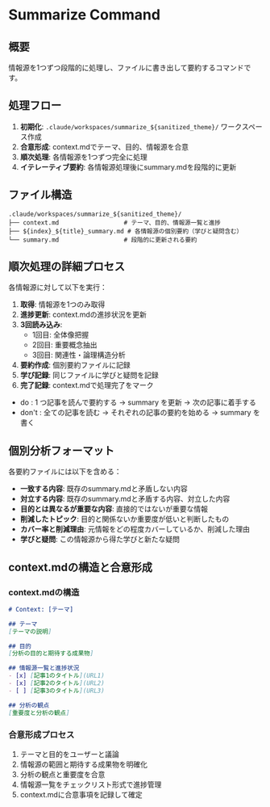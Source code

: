 # Summarize Command

## 概要
情報源を1つずつ段階的に処理し、ファイルに書き出して要約するコマンドです。

## 処理フロー
1. **初期化**: `.claude/workspaces/summarize_${sanitized_theme}/` ワークスペース作成
2. **合意形成**: context.mdでテーマ、目的、情報源を合意
3. **順次処理**: 各情報源を1つずつ完全に処理
4. **イテレーティブ要約**: 各情報源処理後にsummary.mdを段階的に更新

## ファイル構造
```
.claude/workspaces/summarize_${sanitized_theme}/
├── context.md                  # テーマ、目的、情報源一覧と進捗
├── ${index}_${title}_summary.md # 各情報源の個別要約（学びと疑問含む）
└── summary.md                  # 段階的に更新される要約
```

## 順次処理の詳細プロセス
各情報源に対して以下を実行：

1. **取得**: 情報源を1つのみ取得
2. **進捗更新**: context.mdの進捗状況を更新
3. **3回読み込み**:
   - 1回目: 全体像把握
   - 2回目: 重要概念抽出
   - 3回目: 関連性・論理構造分析
4. **要約作成**: 個別要約ファイルに記録
5. **学び記録**: 同じファイルに学びと疑問を記録
6. **完了記録**: context.mdで処理完了をマーク

- do : 1 つ記事を読んで要約する -> summary を更新 -> 次の記事に着手する
- don't : 全ての記事を読む -> それぞれの記事の要約を始める -> summary を書く

## 個別分析フォーマット
各要約ファイルには以下を含める：
- **一致する内容**: 既存のsummary.mdと矛盾しない内容
- **対立する内容**: 既存のsummary.mdと矛盾する内容、対立した内容
- **目的とは異なるが重要な内容**: 直接的ではないが重要な情報
- **削減したトピック**: 目的と関係ないか重要度が低いと判断したもの
- **カバー率と削減理由**: 元情報をどの程度カバーしているか、削減した理由
- **学びと疑問**: この情報源から得た学びと新たな疑問

## context.mdの構造と合意形成

### context.mdの構造
```markdown
# Context: [テーマ]

## テーマ
[テーマの説明]

## 目的
[分析の目的と期待する成果物]

## 情報源一覧と進捗状況
- [x] [記事1のタイトル](URL1)
- [x] [記事2のタイトル](URL2)
- [ ] [記事3のタイトル](URL3)

## 分析の観点
[重要度と分析の観点]
```

### 合意形成プロセス
1. テーマと目的をユーザーと議論
2. 情報源の範囲と期待する成果物を明確化
3. 分析の観点と重要度を合意
4. 情報源一覧をチェックリスト形式で進捗管理
5. context.mdに合意事項を記録して確定
